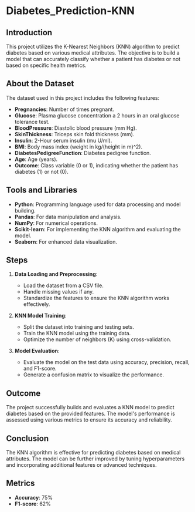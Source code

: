 # Diabetes_Prediction-KNN

## Introduction
This project utilizes the K-Nearest Neighbors (KNN) algorithm to predict diabetes based on various medical attributes. The objective is to build a model that can accurately classify whether a patient has diabetes or not based on specific health metrics.  

## About the Dataset
The dataset used in this project includes the following features:  
- **Pregnancies**: Number of times pregnant.  
- **Glucose**: Plasma glucose concentration a 2 hours in an oral glucose tolerance test.  
- **BloodPressure**: Diastolic blood pressure (mm Hg).  
- **SkinThickness**: Triceps skin fold thickness (mm).  
- **Insulin**: 2-Hour serum insulin (mu U/ml).  
- **BMI**: Body mass index (weight in kg/(height in m)^2).  
- **DiabetesPedigreeFunction**: Diabetes pedigree function.  
- **Age**: Age (years).  
- **Outcome**: Class variable (0 or 1), indicating whether the patient has diabetes (1) or not (0).  

## Tools and Libraries
- **Python**: Programming language used for data processing and model building.  
- **Pandas**: For data manipulation and analysis.  
- **NumPy**: For numerical operations.  
- **Scikit-learn**: For implementing the KNN algorithm and evaluating the model.  
- **Seaborn**: For enhanced data visualization.  

## Steps
1. **Data Loading and Preprocessing**:  
   - Load the dataset from a CSV file.  
   - Handle missing values if any.  
   - Standardize the features to ensure the KNN algorithm works effectively.  

2. **KNN Model Training**:  
   - Split the dataset into training and testing sets.  
   - Train the KNN model using the training data.  
   - Optimize the number of neighbors (K) using cross-validation.  

3. **Model Evaluation**:
   - Evaluate the model on the test data using accuracy, precision, recall, and F1-score.  
   - Generate a confusion matrix to visualize the performance.  

## Outcome
The project successfully builds and evaluates a KNN model to predict diabetes based on the provided features. The model's performance is assessed using various metrics to ensure its accuracy and reliability.  

## Conclusion
The KNN algorithm is effective for predicting diabetes based on medical attributes. The model can be further improved by tuning hyperparameters and incorporating additional features or advanced techniques.  

## Metrics
- **Accuracy**: 75%  
- **F1-score**: 62%  
